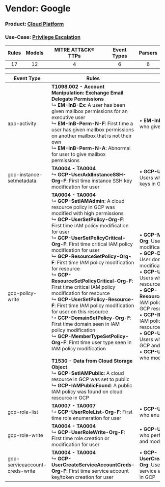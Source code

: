 Vendor: Google
==============
### Product: [Cloud Platform](../ds_google_cloud_platform.md)
### Use-Case: [Privilege Escalation](../../../../UseCases/uc_privilege_escalation.md)

| Rules | Models | MITRE ATT&CK® TTPs | Event Types | Parsers |
|:-----:|:------:|:------------------:|:-----------:|:-------:|
|  17   |   12   |         4          |      6      |    6    |

| Event Type    | Rules    | Models    |
| ---- | ---- | ---- |
| app-activity    | <b>T1098.002 - Account Manipulation: Exchange Email Delegate Permissions</b><br> ↳ <b>EM-InB-Ex</b>: A user has been given mailbox permissions for an executive user<br> ↳ <b>EM-InB-Perm-N-F</b>: First time a user has given mailbox permissions on another mailbox that is not their own<br> ↳ <b>EM-InB-Perm-N-A</b>: Abnormal for user to give mailbox permissions    |  • <b>EM-InB-Perm-N</b>: Models users who give mailbox permissions    |
| gcp-instance-setmetadata       | <b>TA0004 - TA0004</b><br> ↳ <b>GCP-UserAddInstanceSSH-Org-F</b>: First time instance SSH key modification for user    |  • <b>GCP-UserAddInstanceSSH-Org</b>: Users who added or modified ssh keys in GCP    |
| gcp-policy-write    | <b>TA0004 - TA0004</b><br> ↳ <b>GCP-SetIAMAdmin</b>: A cloud resource policy in GCP was modified with high permissions<br> ↳ <b>GCP-UserSetPolicy-Org-F</b>: First time IAM policy modification for user<br> ↳ <b>GCP-UserSetPolicyCritical-Org-F</b>: First time critical IAM policy modification for user<br> ↳ <b>GCP-ResourceSetPolicy-Org-F</b>: First time IAM policy modification for resource<br> ↳ <b>GCP-ResourceSetPolicyCritical-Org-F</b>: First time critical IAM policy modification for resource<br> ↳ <b>GCP-UserSetPolicy-Resource-F</b>: First time IAM policy modification for user on this resource<br> ↳ <b>GCP-DomainSetPolicy-Org-F</b>: First time domain seen in IAM policy modification<br> ↳ <b>GCP-MemberTypeSetPolicy-Org-F</b>: First time user type seen in IAM policy modification<br><br><b>T1530 - Data from Cloud Storage Object</b><br> ↳ <b>GCP-SetIAMPublic</b>: A cloud resource in GCP was set to public<br> ↳ <b>GCP-IAMPublicFound</b>: A public IAM policy was found on cloud resource in GCP |  • <b>GCP-MemberTypeSetPolicy-Org</b>: User type in GCP policy modifications<br> • <b>GCP-DomainSetPolicy-Org</b>: User domains in GCP policy modifications<br> • <b>GCP-UserSetPolicy-Resource</b>: Users who modified IAM policies of resource in GCP<br> • <b>GCP-ResourceSetPolicyCritical-Org</b>: IAM policy critically modified for GCP resources<br> • <b>GCP-ResourceSetPolicy-Org</b>: IAM policy modified for GCP resources<br> • <b>GCP-UserSetPolicyCritical-Org</b>: Users who modified IAM policies in GCP and added critical roles<br> • <b>GCP-UserSetPolicy-Org</b>: Users who modified IAM policies in GCP |
| gcp-role-list    | <b>TA0007 - TA0007</b><br> ↳ <b>GCP-UserRoleList-Org-F</b>: First time role enumeration for user    |  • <b>GCP-UserRoleList-Org</b>: Users who enumerated IAM roles in GCP    |
| gcp-role-write    | <b>TA0004 - TA0004</b><br> ↳ <b>GCP-UserRoleWrite-Org-F</b>: First time role creation or modification for user    |  • <b>GCP-UserRoleWrite-Org</b>: Users who performed IAM role creations and modification in GCP    |
| gcp-serviceaccount-creds-write | <b>TA0004 - TA0004</b><br> ↳ <b>GCP-UserCreateServiceAccountCreds-Org-F</b>: First time service account key/token creation for user    |  • <b>GCP-UserCreateServiceAccountCreds-Org</b>: Users who created/uploaded service acccount keys and tokens in GCP    |